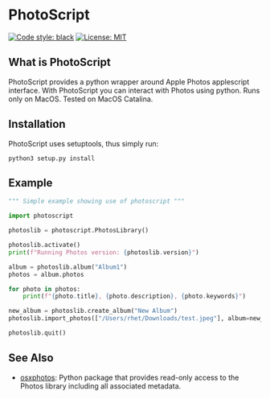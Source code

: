# PhotoScript

[![Code style: black](https://img.shields.io/badge/code%20style-black-000000.svg)](https://github.com/python/black)
[![License: MIT](https://img.shields.io/badge/License-MIT-yellow.svg)](https://opensource.org/licenses/MIT)

## What is PhotoScript

PhotoScript provides a python wrapper around Apple Photos applescript interface.  With PhotoScript you can interact with Photos using python.  Runs only on MacOS.  Tested on MacOS Catalina.

## Installation

PhotoScript uses setuptools, thus simply run:

`python3 setup.py install`

## Example

```python
""" Simple example showing use of photoscript """

import photoscript

photoslib = photoscript.PhotosLibrary()

photoslib.activate()
print(f"Running Photos version: {photoslib.version}")

album = photoslib.album("Album1")
photos = album.photos

for photo in photos:
    print(f"{photo.title}, {photo.description}, {photo.keywords}")

new_album = photoslib.create_album("New Album")
photoslib.import_photos(["/Users/rhet/Downloads/test.jpeg"], album=new_album)

photoslib.quit()
```

## See Also

- [osxphotos](https://github.com/RhetTbull/osxphotos): Python package that provides read-only access to the Photos library including all associated metadata. 
